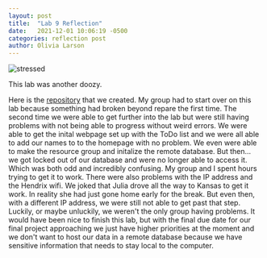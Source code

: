 ```yaml
---
layout: post
title:  "Lab 9 Reflection"
date:   2021-12-01 10:06:19 -0500
categories: reflection post
author: Olivia Larson
---
```

![stressed]({{site.baseurl}}/assets/images/stressed.jpg)

This lab was another doozy.

Here is the [repository][github] that we created.
My group had to start over on this lab because something had broken beyond repare the first time. The second time we were able to get further into the lab but were still having problems with not being able to progress without weird errors. We were able to get the inital webpage set up with the ToDo list and we were all able to add our names to to the homepage with no problem. We even were able to make the resource group and initalize the remote database. But then... we got locked out of our database and were no longer able to access it. Which was both odd and incredibly confusing. My group and I spent hours trying to get it to work. There were also problems with the IP address and the Hendrix wifi. We joked that Julia drove all the way to Kansas to get it work. In reality she had just gone home early for the break. But even then, with a different IP address, we were still not able to get past that step. Luckily, or maybe unluckily, we weren't the only group having problems. It would have been nice to finish this lab, but with the final due date for our final project approaching we just have higher priorities at the moment and we don't want to host our data in a remote database because we have sensitive information that needs to stay local to the computer.

[github]:https://github.com/cathymariza/csci340lab9

